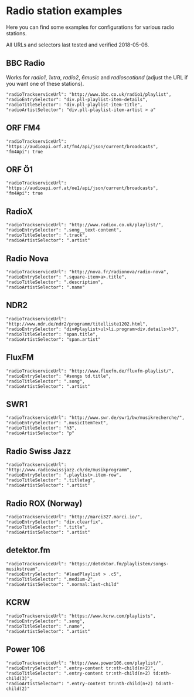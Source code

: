 # Radio station examples

Here you can find some examples for configurations for various radio stations.

All URLs and selectors last tested and verified 2018-05-06.

## BBC Radio

Works for *radio1*, *1xtra*, *radio2*, *6music* and *radioscotland* (adjust the URL if you want one of these stations).

    "radioTrackserviceUrl": "http://www.bbc.co.uk/radio1/playlist",
    "radioEntrySelector": "div.pll-playlist-item-details",
    "radioTitleSelector": "div.pll-playlist-item-title",
    "radioArtistSelector": "div.pll-playlist-item-artist > a"

## ORF FM4

    "radioTrackserviceUrl": "https://audioapi.orf.at/fm4/api/json/current/broadcasts",
    "fm4Api": true

## ORF Ö1

    "radioTrackserviceUrl": "https://audioapi.orf.at/oe1/api/json/current/broadcasts",
    "fm4Api": true

## RadioX

    "radioTrackserviceUrl": "http://www.radiox.co.uk/playlist/",
    "radioEntrySelector": ".song__text-content",
    "radioTitleSelector": ".track",
    "radioArtistSelector": ".artist"

## Radio Nova

    "radioTrackserviceUrl": "http://nova.fr/radionova/radio-nova",
    "radioEntrySelector": ".square-item>a>.title",
    "radioTitleSelector": ".description",
    "radioArtistSelector": ".name"

## NDR2

    "radioTrackserviceUrl": "http://www.ndr.de/ndr2/programm/titelliste1202.html",
    "radioEntrySelector": "div#playlist>ul>li.program>div.details>h3",
    "radioTitleSelector": "span.title",
    "radioArtistSelector": "span.artist"

## FluxFM

    "radioTrackserviceUrl": "http://www.fluxfm.de/fluxfm-playlist/",
    "radioEntrySelector": "#songs td.title",
    "radioTitleSelector": ".song",
    "radioArtistSelector": ".artist"
    
## SWR1

    "radioTrackserviceUrl": "http://www.swr.de/swr1/bw/musikrecherche/",
    "radioEntrySelector": ".musicItemText",
    "radioTitleSelector": "h3",
    "radioArtistSelector": "p"

## Radio Swiss Jazz

    "radioTrackserviceUrl": "http://www.radioswissjazz.ch/de/musikprogramm",
    "radioEntrySelector": ".playlist>.item-row",
    "radioTitleSelector": ".titletag",
    "radioArtistSelector": ".artist"

## Radio ROX (Norway)

    "radioTrackserviceUrl": "http://marci327.marci.io/",
    "radioEntrySelector": "div.clearfix",
    "radioTitleSelector": ".title",
    "radioArtistSelector": ".artist"

## detektor.fm

    "radioTrackserviceUrl": "https://detektor.fm/playlisten/songs-musikstream",
    "radioEntrySelector": "#loadPlaylist > .c5",
    "radioTitleSelector": ".medium-2",
    "radioArtistSelector": ".normal:last-child"

## KCRW

    "radioTrackserviceUrl": "https://www.kcrw.com/playlists",
    "radioEntrySelector": ".song",
    "radioTitleSelector": ".name",
    "radioArtistSelector": ".artist"

## Power 106

    "radioTrackserviceUrl": "http://www.power106.com/playlist/",
    "radioEntrySelector": ".entry-content tr:nth-child(n+2)",
    "radioTitleSelector": ".entry-content tr:nth-child(n+2) td:nth-child(3)",
    "radioArtistSelector": ".entry-content tr:nth-child(n+2) td:nth-child(2)"
